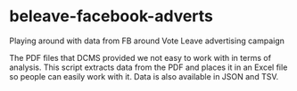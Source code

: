 # beleave-facebook-adverts
Playing around with data from FB around Vote Leave advertising campaign

The PDF files that DCMS provided we not easy to work with in terms of analysis. This script extracts data from the PDF and places it in an Excel file so people can easily work with it. Data is also available in JSON and TSV.

